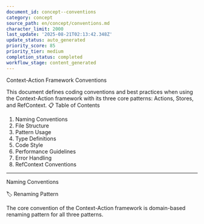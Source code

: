 ```yaml
---
document_id: concept--conventions
category: concept
source_path: en/concept/conventions.md
character_limit: 2000
last_update: '2025-08-21T02:13:42.348Z'
update_status: auto_generated
priority_score: 85
priority_tier: medium
completion_status: completed
workflow_stage: content_generated
---
```

Context-Action Framework Conventions

This document defines coding conventions and best practices when using the Context-Action framework with its three core patterns: Actions, Stores, and RefContext. 📋 Table of Contents

1. Naming Conventions
2. File Structure
3. Pattern Usage
4. Type Definitions
5. Code Style
6. Performance Guidelines
7. Error Handling
8. RefContext Conventions

---

Naming Conventions

🏷️ Renaming Pattern

The core convention of the Context-Action framework is domain-based renaming pattern for all three patterns.
